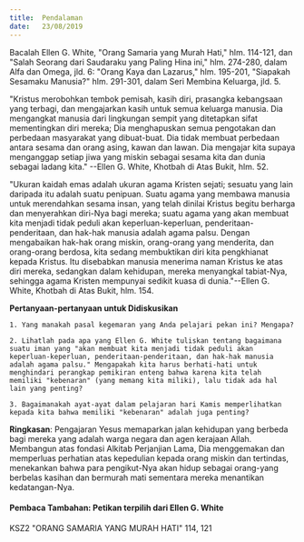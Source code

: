 ```yaml
---
title:  Pendalaman
date:   23/08/2019
---
```


Bacalah Ellen G. White, "Orang Samaria yang Murah Hati,"  hlm. 114-121, dan "Salah Seorang dari Saudaraku yang Paling Hina ini," hlm. 274-280, dalam Alfa dan Omega, jld. 6: "Orang Kaya dan Lazarus," hlm. 195-201, "Siapakah Sesamaku Manusia?" hlm. 291-301, dalam Seri Membina Keluarga, jld. 5.

"Kristus merobohkan tembok pemisah, kasih diri, prasangka kebangsaan yang terbagi, dan mengajarkan kasih untuk semua keluarga manusia. Dia mengangkat manusia dari lingkungan sempit yang ditetapkan sifat mementingkan diri mereka; Dia menghapuskan semua pengotakan dan perbedaan masyarakat yang dibuat-buat. Dia tidak membuat perbedaan antara sesama dan orang asing, kawan dan lawan. Dia mengajar kita supaya menganggap setiap jiwa yang miskin sebagai sesama kita dan dunia sebagai ladang kita." --Ellen G. White, Khotbah di Atas Bukit, hlm. 52.

"Ukuran kaidah emas adalah ukuran agama Kristen sejati; sesuatu yang lain daripada itu adalah suatu penipuan. Suatu agama yang membawa manusia untuk merendahkan sesama insan, yang telah dinilai Kristus begitu berharga dan menyerahkan diri-Nya bagi mereka; suatu agama yang akan membuat kita menjadi tidak peduli akan keperluan-keperluan, penderitaan-penderitaan, dan hak-hak manusia adalah agama palsu. Dengan mengabaikan hak-hak orang miskin, orang-orang yang menderita, dan orang-orang berdosa, kita sedang membuktikan diri kita pengkhianat kepada Kristus. Itu disebabkan manusia menerima naman Kristus ke atas diri mereka, sedangkan dalam kehidupan, mereka menyangkal tabiat-Nya, sehingga agama Kristen mempunyai sedikit kuasa di dunia."--Ellen G. White, Khotbah di Atas Bukit, hlm. 154.

**Pertanyaan-pertanyaan untuk Didiskusikan**

`1. Yang manakah pasal kegemaran yang Anda pelajari pekan ini? Mengapa?`

`2. Lihatlah pada apa yang Ellen G. White tuliskan tentang bagaimana suatu iman yang "akan membuat kita menjadi tidak peduli akan keperluan-keperluan, penderitaan-penderitaan, dan hak-hak manusia adalah agama palsu." Mengapakah kita harus berhati-hati untuk menghindari perangkap pemikiran enteng bahwa karena kita telah memiliki "kebenaran" (yang memang kita miliki), lalu tidak ada hal lain yang penting?`

`3. Bagaimanakah ayat-ayat dalam pelajaran hari Kamis memperlihatkan kepada kita bahwa memiliki "kebenaran" adalah juga penting?`

**Ringkasan**: Pengajaran Yesus memaparkan jalan kehidupan yang berbeda bagi mereka yang adalah warga negara dan agen kerajaan Allah. Membangun atas fondasi Alkitab Perjanjian Lama, Dia menggemakan dan memperluas perhatian atas kepedulian kepada orang miskin dan tertindas, menekankan bahwa para pengikut-Nya akan hidup sebagai orang-yang berbelas kasihan dan bermurah mati sementara mereka menantikan kedatangan-Nya.

#### Pembaca Tambahan: Petikan terpilih dari Ellen G. White

KSZ2 "ORANG SAMARIA YANG MURAH HATI" 114, 121